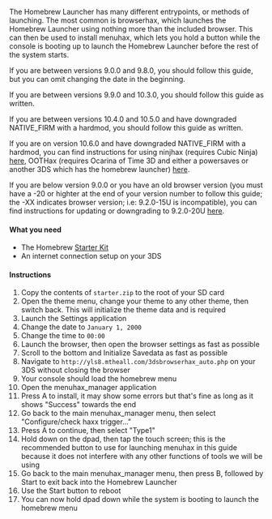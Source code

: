 The Homebrew Launcher has many different entrypoints, or methods of launching. The most common is browserhax, which launches the Homebrew Launcher using nothing more than the included browser. This can then be used to install menuhax, which lets you hold a button while the console is booting up to launch the Homebrew Launcher before the rest of the system starts.

If you are between versions 9.0.0 and 9.8.0, you should follow this guide, but you can omit changing the date in the beginning.

If you are between versions 9.9.0 and 10.3.0, you should follow this guide as written.

If you are between versions 10.4.0 and 10.5.0 and have downgraded NATIVE_FIRM with a hardmod, you should follow this guide as written.

If you are on version 10.6.0 and have downgraded NATIVE_FIRM with a hardmod, you can find instructions for using ninjhax (requires Cubic Ninja) [here](http://smealum.github.io/ninjhax2/), OOTHax (requires Ocarina of Time 3D and either a powersaves or another 3DS which has the homebrew launcher) [here](https://github.com/yellows8/oot3dhax).

If you are below version 9.0.0 or you have an old browser version (you must have a -20 or highter at the end of your version number to follow this guide; the -XX indicates browser version; i.e: 9.2.0-15U is incompatible), you can find instructions for updating or downgrading to 9.2.0-20U [here](https://github.com/Plailect/Guide/wiki/9.2.0-Update).

#### What you need

+ The Homebrew [Starter Kit](http://smealum.github.io/ninjhax2/starter.zip)
+ An internet connection setup on your 3DS

#### Instructions

1. Copy the contents of `starter.zip` to the root of your SD card
2. Open the theme menu, change your theme to any other theme, then switch back. This will initialize the theme data and is required
3. Launch the Settings application
4. Change the date to `January 1, 2000`
5. Change the time to `00:00`
6. Launch the browser, then open the browser settings as fast as possible
7. Scroll to the bottom and Initialize Savedata as fast as possible
8. Navigate to `http://yls8.mtheall.com/3dsbrowserhax_auto.php` on your 3DS without closing the browser
9. Your console should load the homebrew menu
10. Open the menuhax_manager application
11. Press A to install, it may show some errors but that's fine as long as it shows "Success" towards the end
12. Go back to the main menuhax_manager menu, then select "Configure/check haxx trigger..."
13. Press A to continue, then select "Type1"
14. Hold down on the dpad, then tap the touch screen; this is the recommended button to use for launching menuhax in this guide because it does not interfere with any other functions of tools we will be using
15. Go back to the main menuhax_manager menu, then press B, followed by Start to exit back into the Homebrew Launcher
16. Use the Start button to reboot
17. You can now hold dpad down while the system is booting to launch the homebrew menu